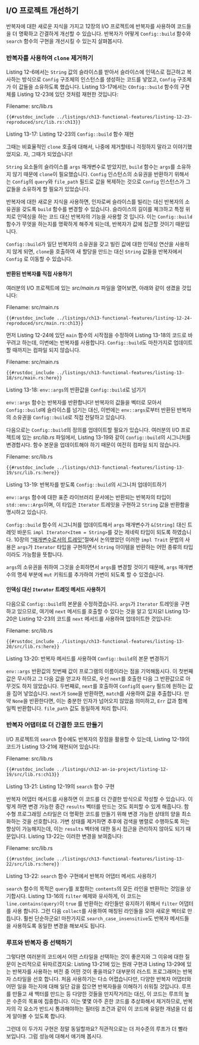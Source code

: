 ## I/O 프로젝트 개선하기

반복자에 대한 새로운 지식을 가지고 12장의 I/O 프로젝트에 반복자를
사용하여 코드들을 더 명확하고 간결하게 개선할 수 있습니다. 반복자가
어떻게 `Config::build` 함수와 `search` 함수의 구현을 개선시킬 수
있는지 살펴봅시다.

### 반복자를 사용하여 `clone` 제거하기

Listing 12-6에서는 `String` 값의 슬라이스를 받아서 슬라이스에 인덱스로
접근하고 복사하는 방식으로 `Config` 구조체의 인스턴스를 생성하는 코드를
넣었고, `Config` 구조체가 이 값들을 소유하도록 했습니다. Listing 13-17에서는
`COnfig::build` 함수의 구현체를 Listing 12-23에 있던 것처럼 재현한
것입니다:

<span class="filename">Filename: src/lib.rs</span>

```rust,ignore
{{#rustdoc_include ../listings/ch13-functional-features/listing-12-23-reproduced/src/lib.rs:ch13}}
```

<span class="caption">Listing 13-17: Listing 12-23의 `Config::build`
함수 재현</span>

그때는 비효율적인 `clone` 호출에 대해서, 나중에 제거할테니 걱정하지 말라고
이야기했었지요. 자, 그때가 되었습니다!

`String` 요소들의 슬라이스를 `args` 매개변수로 받았지만, `build` 함수는
`args`를 소유하지 않기 때문에 `clone`이 필요했습니다. `Config` 인스턴스의
소유권을 반환하기 위해서는 `Config`의 `query`와 `file_path` 필드로 값을
복제하는 것으로 `Config` 인스턴스가 그 값들을 소유하게 할 필요가 있었습니다.

반복자에 대한 새로운 지식을 사용하면, 인자로써 슬라이스를 빌리는 대신
반복자의 소유권을 갖도록 `build` 함수를 변경할 수 있습니다. 슬라이스의
길이를 체크하고 특정 위치로 인덱싱을 하는 코드 대신 반복자의 기능을 사용할
것 입니다. 이는 `Config::build` 함수가 무엇을 하는지를 명확하게 해주게
되는데, 반복자가 값에 접근할 것이기 때문입니다.

`Config::build`가 일단 반복자의 소유권을 갖고 빌린 값에 대한 인덱싱 연산을 사용하지
않게 되면, `clone`을 호출하여 새 할당을 만드는 대신 `String` 값들을 반복자에서
`Config` 로 이동할 수 있습니다.

#### 반환된 반복자를 직접 사용하기

여러분의 I/O 프로젝트에 있는 *src/main.rs* 파일을 열어보면, 아래와 같이 생겼을 것입니다:

<span class="filename">Filename: src/main.rs</span>

```rust,ignore
{{#rustdoc_include ../listings/ch13-functional-features/listing-12-24-reproduced/src/main.rs:ch13}}
```

먼저 Listing 12-24에 있던 `main` 함수의 시작점을 수정하여 Listing
13-18의 코드로 바꾸려고 하는데, 이번에는 반복자를 사용합니다.
`Config::build`도 마찬가지로 업데이트할 때까지는 컴파일 되지 않습니다.

<span class="filename">Filename: src/main.rs</span>

```rust,ignore,does_not_compile
{{#rustdoc_include ../listings/ch13-functional-features/listing-13-18/src/main.rs:here}}
```

<span class="caption">Listing 13-18: `env::args`의 반환값을 `Config::build`로
넘기기</span>

`env::args` 함수는 반복자를 반환합니다! 반복자의 값들을 벡터로 모아서
`Config::build`에 슬라이스를 넘기는 대신, 이번에는 `env::args`로부터
반환된 반복자의 소유권을 `Config::build`로 직접 전달하고
있습니다.

다음으로는 `Config::build`의 정의를 업데이트할 필요가 있습니다. 여러분의
I/O 프로젝트에 있는 *src/lib.rs* 파일에서, Listing 13-19와 같이
`Config::build`의 시그니처를 변경합시다. 함수 본문을 업데이트해야 하기
때문이 여전히 컴파일 되지 않습니다.

<span class="filename">Filename: src/lib.rs</span>

```rust,ignore,does_not_compile
{{#rustdoc_include ../listings/ch13-functional-features/listing-13-19/src/lib.rs:here}}
```

<span class="caption">Listing 13-19: 반복자를 받도록 `Config::build`의 시그니처
업데이트하기</span>

`env::args` 함수에 대한 표준 라이브러리 문서에는 반환되는 반복자의
타입이 `std::env::Args`이며, 이 타입은 `Iterator` 트레잇을 구현하고
`String` 값을 반환함을 명시하고 있습니다.

`Config::build` 함수의 시그니처를 업데이트해서 `args` 매개변수가
`&[String]` 대신 트레잇 바운드 `impl Iterator<Item = String>`를 갖는
제네릭 타입이 되도록 하였습니다. 10장의 [“매개변수로서의 트레잇”][impl-trait]<!-- ignore -->절에서
논의했었던 이러한 `impl Trait` 문법의 사용은 `args`가 `Iterator` 타입을
구현하면서 `String` 아이템을 반환하는 어떤 종류의 타입이라도 가능함을
뜻합니다.

`args`의 소유권을 취하여 그것을 순회하면서 `args`를 변경할 것이기
때문에, `args` 매개변수의 명세 부분에 `mut` 키워드를 추가하여 가변이
되도록 할 수 있겠습니다.

#### 인덱싱 대신 `Iterator` 트레잇 메서드 사용하기

다음으로 `Config::build`의 본문을 수정하겠습니다. `args`가 `Iterator` 트레잇을
구현하고 있으므로, 여기에 `next` 메서드를 호출할 수 있다는 것을 알고 있지요!
Listing 13-20은 Listing 12-23의 코드를 `next` 메서드를 사용하여 업데이트한 것입니다:

<span class="filename">Filename: src/lib.rs</span>

```rust,noplayground
{{#rustdoc_include ../listings/ch13-functional-features/listing-13-20/src/lib.rs:here}}
```

<span class="caption">Listing 13-20: 반복자 메서드를 사용하여
`Config::build`의 본문 변경하기</span>

`env::args` 반환값의 첫번째 값이 프로그램의 이름이라는 점을 기억해둡시다.
이 첫번째 값은 무시하고 그 다음 값을 얻고자 하므로, 우선 `next`를 호출한
다음 그 반환값으로 아무것도 하지 않았습니다. 두번째로, `next`를 호출하여
`Config`의 `query` 필드에 원하는 값을 집어 넣었습니다. `next`가 `Some`을
반환하면, `match`를 사용하여 값을 추출합니다. 만약 `None`을 반환한다면,
이는 충분한 인자가 넘어오지 않았음 의미하고, `Err` 값과 함께 일찍 반환합니다.
`file_path` 값도 동일하게 처리 합니다.

### 반복자 어댑터로 더 간결한 코드 만들기

I/O 프로젝트의 `search` 함수에도 반복자의 장점을 활용할 수 있는데,
Listing 12-19의 코드가 Listing 13-21에 재현되어 있습니다:

<span class="filename">Filename: src/lib.rs</span>

```rust,ignore
{{#rustdoc_include ../listings/ch12-an-io-project/listing-12-19/src/lib.rs:ch13}}
```

<span class="caption">Listing 13-21: Listing 12-19의 `search`
함수 구현</span>

반복자 어댑터 메서드를 사용하면 이 코드를 더 간결한 방식으로 작성할 수 있습니다.
이렇게 하면 변경 가능한 중간 `results` 벡터를 만드는 것도 회피할 수 있게 해줍니다.
함수형 프로그래밍 스타일은 더 명확한 코드를 만들기 위해 변경 가능한 상태의 양을
최소화하는 것을 선호합니다. 가변 상태를 제거하면 추후에 검색을 병렬로 수행하도록 하는
향상이 가능해지는데, 이는 `results` 벡터에 대한 동시 접근을 관리하지 않아도 되기
때문입니다. Listing 13-22는 이러한 변경을 보여줍니다:

<span class="filename">Filename: src/lib.rs</span>

```rust,ignore
{{#rustdoc_include ../listings/ch13-functional-features/listing-13-22/src/lib.rs:here}}
```

<span class="caption">Listing 13-22: `search` 함수 구현에서 반복자 어댑터
메서드 사용하기</span>

`search` 함수의 목적은 `query`를 포함하는 `contents`의 모든 라인을 반환하는
것임을 상기합시다. Listing 13-16의 `filter` 예제와 유사하게, 이 코드는
`line.contains(query)`이 `true` 를 반환하는 라인들만 유지하기 위해서
`filter` 어댑터를 사용 합니다. 그런 다음 `collect`를 사용하여 매칭된 라인들을
모아 새로운 벡터로 만듭니다. 훨씬 단순하군요! 마찬가지로
`search_case_insensitive`도 반복자 메서드들을 사용하도록 동일한 변경을
해보셔도 됩니다.

### 루프와 반복자 중 선택하기

그렇다면 여러분의 코드에서 어떤 스타일을 선택하는 것이 좋은지와 그 이유에 대한
질문이 논리적으로 뒤따르겠지요: Listing 13-21에 있는 원래 구현과 Listing 13-29에
있는 반복자를 사용하는 버전 중 어떤 것이 좋을까요? 대부분의 러스트 프로그래머는
반복자 스타일을 선호 합니다. 처음 사용하기는 다소 어렵습니다만, 다양한 반복자
어댑터와 어떤 일을 하는지에 대해 일단 감을 잡으면 반복자들을 이해하기
쉬워질 것입니다. 루프를 만들고 새 백터를 만드는 등 다양한 것들을
만지작거리는 대신, 이 코드는 루프의 높은 수준의 목표에 집중합니다.
이는 몇몇 아주 흔한 코드를 추상화해서 제거하므로, 반복자의 각 요소가
반드시 통과해야하는 필터링 조건과 같이 이 코드에 유일한 개념을 더 쉽게
알아볼 수 있도록 합니다.

그런데 이 두가지 구현은 정말 동일할까요? 직관적으로는 더
저수준의 루프가 더 빨라 보입니다. 그럼 성능에 대해서 얘기해
봅시다.

[impl-trait]: ch10-02-traits.html#traits-as-parameters
